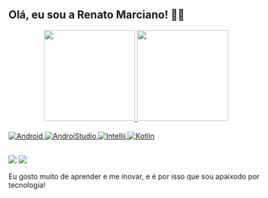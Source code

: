 ## Olá, eu sou a Renato Marciano! 🙏🏿
<div align="center">
  <a href="https://github.com/RenatoMarciano">
  <img height="180em" src="https://github-readme-stats.vercel.app/api?username=renatomarciano&show_icons=true&theme=dracula&include_all_commits=true&count_private=true"/>
  <img height="180em" src="https://github-readme-stats.vercel.app/api/top-langs/?username=renatomarciano&layout=compact&langs_count=7&theme=dracula"/>
</div>
  
<div style="display: inline_block"><br>            
  <img align="center" alt="Android" src="https://img.shields.io/badge/Android-3DDC84?style=for-the-badge&logo=android&logoColor=white">
  <img align="center" alt="AndroiStudio" src="https://img.shields.io/badge/Android_Studio-3DDC84?style=for-the-badge&logo=android-studio&logoColor=white">
  <img align="center" alt="Intellij" src="https://img.shields.io/badge/IntelliJ_IDEA-000000.svg?style=for-the-badge&logo=intellij-idea&logoColor=white">
  <img align="center" alt="Kotlin" src="https://img.shields.io/badge/Kotlin-0095D5?&style=for-the-badge&logo=kotlin&logoColor=white">
</div>

  ##
<a href = "https://www.linkedin.com/in/renato-dos-santos-marciano-0b47a5105/"><img src="https://img.shields.io/badge/LinkedIn-0077B5?style=for-the-badge&logo=linkedin&logoColor=white"></a>
<a href = "mailto:renato_vtr@hotmail.com"><img src="https://img.shields.io/badge/Gmail-D14836?style=for-the-badge&logo=gmail&logoColor=white" target="_blank"></a>
<br/>
  
  Eu gosto muito de aprender e me inovar, e é por isso que sou apaixodo por tecnologia!
